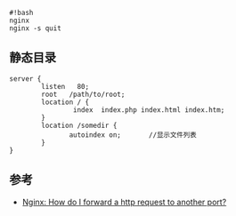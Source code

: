 ```
#!bash
nginx
nginx -s quit
```


## 静态目录
```
server {
        listen   80;
        root   /path/to/root;
        location / {
                index  index.php index.html index.htm;
        }
        location /somedir {
               autoindex on;       //显示文件列表
        }
}
```

## 参考
* [Nginx: How do I forward a http request to another port?](http://serverfault.com/questions/536576/nginx-how-do-i-forward-a-http-request-to-another-port)